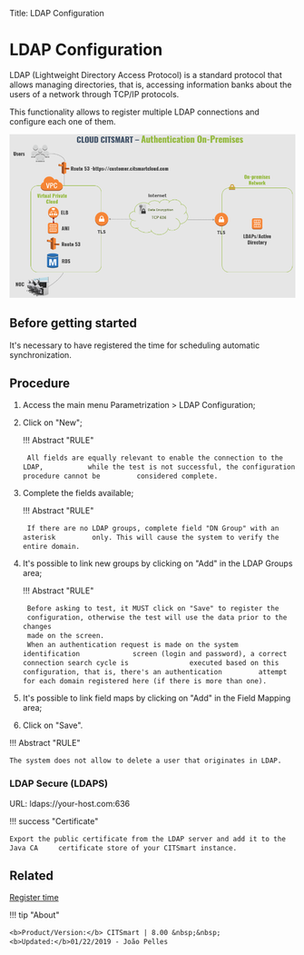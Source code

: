 Title: LDAP Configuration

# LDAP Configuration

LDAP (Lightweight Directory Access Protocol) is a standard protocol that allows managing directories, that is, accessing information banks about the users of a network through TCP/IP protocols.

This functionality allows to register multiple LDAP connections and configure each one of them.

![LDAP/AD authentication](images/cloud-arch-authentication.png)

## Before getting started

It's necessary to have registered the time for scheduling automatic synchronization.

## Procedure

1. Access the main menu Parametrization > LDAP Configuration;
2. Click on "New";

    !!! Abstract "RULE"

        All fields are equally relevant to enable the connection to the LDAP,           while the test is not successful, the configuration procedure cannot be         considered complete.


3. Complete the fields available;
    
    !!! Abstract "RULE"

        If there are no LDAP groups, complete field "DN Group" with an asterisk         only. This will cause the system to verify the entire domain.


4. It's possible to link new groups by clicking on "Add" in the LDAP Groups area;

    !!! Abstract "RULE"

        Before asking to test, it MUST click on "Save" to register the
        configuration, otherwise the test will use the data prior to the changes
        made on the screen.
        When an authentication request is made on the system identification             screen (login and password), a correct connection search cycle is               executed based on this configuration, that is, there's an authentication         attempt for each domain registered here (if there is more than one).
	

5. It's possible to link field maps by clicking on "Add" in the Field Mapping area;

6. Click on "Save".

!!! Abstract "RULE"

    The system does not allow to delete a user that originates in LDAP.
    
### LDAP Secure (LDAPS)

URL: ldaps://your-host.com:636

!!! success "Certificate"

    Export the public certificate from the LDAP server and add it to the Java CA     certificate store of your CITSmart instance.
    
    
## Related

[Register time](/en-us/citsmart-platform-8/processes/event/configuration/register-time.html)


!!! tip "About"

    <b>Product/Version:</b> CITSmart | 8.00 &nbsp;&nbsp;
    <b>Updated:</b>01/22/2019 - João Pelles  
	

